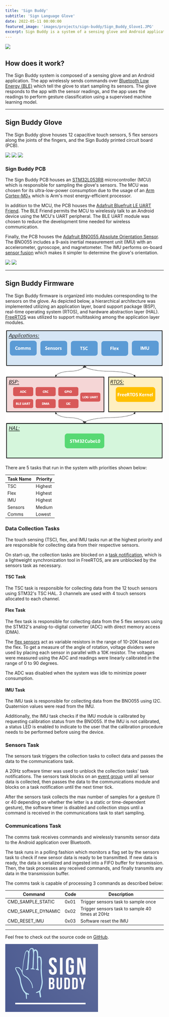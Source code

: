 ```yaml
---
title: 'Sign Buddy'
subtitle: 'Sign Language Glove'
date: 2022-05-11 00:00:00
featured_image: 'images/projects/sign-buddy/Sign_Buddy_Glove1.JPG'
excerpt: Sign Buddy is a system of a sensing glove and Android application that teaches users American Sign Language (ASL) using real-time gesture recognition.
---
```


![](/images/projects/sign-buddy/Sign_Buddy_Glove1.JPG)

## How does it work?

The Sign Buddy system is composed of a sensing glove and an Android application. The app wirelessly sends commands over [Bluetooth Low Energy (BLE)](https://en.wikipedia.org/wiki/Bluetooth_Low_Energy) which tell the glove to start sampling its sensors. The glove responds to the app with the sensor readings, and the app uses the readings to perform gesture classification using a supervised machine learning model.

---

## Sign Buddy Glove

The Sign Buddy glove houses 12 capacitive touch sensors, 5 flex sensors along the joints of the fingers, and the Sign Buddy printed circuit board (PCB).

<div class="gallery" data-columns="3">
	<img src="/images/projects/sign-buddy/Sign_Buddy_Glove_Closeup.JPG">
	<img src="/images/projects/sign-buddy/Sign_Buddy_Glove5.JPG">
	<img src="/images/projects/sign-buddy/Sign_Buddy_Glove4.JPG">
</div>

### Sign Buddy PCB

The Sign Buddy PCB houses an [STM32L053R8](https://www.st.com/en/microcontrollers-microprocessors/stm32l053r8.html) microcontroller (MCU) which is responsible for sampling the glove's sensors. The MCU was chosen for its ultra-low-power consumption due to the usage of an [Arm Cortex-M0+](https://developer.arm.com/Processors/Cortex-M0-Plus) which is Arm's most energy-efficient processor.

In addition to the MCU, the PCB houses the [Adafruit Bluefruit LE UART Friend](https://www.adafruit.com/product/2479). The BLE Friend permits the MCU to wirelessly talk to an Android device using the MCU's UART peripheral. The BLE UART module was chosen to reduce the development time needed for wireless communication. 

Finally, the PCB houses the [Adafruit BNO055 Absolute Orientation Sensor](https://learn.adafruit.com/adafruit-bno055-absolute-orientation-sensor). The BNO055 includes a 9-axis inertial measurement unit (IMU) with an accelerometer, gyroscope, and magnetometer. The IMU performs on-board [sensor fusion](https://en.wikipedia.org/wiki/Sensor_fusion) which makes it simpler to determine the glove's orientation.

<div class="gallery" data-columns="1">
	<img src="/images/projects/sign-buddy/Sign_Buddy_PCB1.JPG">
	<img src="/images/projects/sign-buddy/Sign_Buddy_PCB2.JPG">
</div>

---

## Sign Buddy Firmware

The Sign Buddy firmware is organized into modules corresponding to the sensors on the glove. As depicted below, a hierarchical architecture was implemented utilizing an application layer, board support package (BSP), real-time operating system (RTOS), and hardware abstraction layer (HAL). [FreeRTOS](https://www.freertos.org/) was utilized to support multitasking among the application layer modules.

![](/images/projects/sign-buddy/Sign_Buddy_FW_Arch.PNG)

There are 5 tasks that run in the system with priorities shown below:

| Task Name | Priority |
|-----------|----------|
| TSC       | Highest  |
| Flex      | Highest  |
| IMU       | Highest  |
| Sensors   | Medium   |
| Comms     | Lowest   |

### Data Collection Tasks

The touch sensing (TSC), flex, and IMU tasks run at the highest priority and are responsible for collecting data from their respective sensors.

On start-up, the collection tasks are blocked on a [task notification](https://www.freertos.org/RTOS-task-notifications.html), which is a lightweight  synchronization tool in FreeRTOS, are are unblocked by the sensors task as necessary.

#### TSC Task

The TSC task is responsible for collecting data from the 12 touch sensors using STM32's TSC HAL. 3 channels are used with 4 touch sensors allocated to each channel.

#### Flex Task

The flex task is responsible for collecting data from the 5 flex sensors using the STM32's analog-to-digital converter (ADC) with direct memory access (DMA).

The [flex sensors](https://www.adafruit.com/product/182) act as variable resistors in the range of 10-20K based on the flex. To get a measure of the angle of rotation, voltage dividers were used by placing each sensor in parallel with a 10K resistor. The voltages were measured using the ADC and readings were linearly calibrated in the range of 0 to 90 degrees.

The ADC was disabled when the system was idle to minimize power consumption.

#### IMU Task

The IMU task is responsible for collecting data from the BNO055 using I2C. Quaternion values were read from the IMU.

Additionally, the IMU task checks if the IMU module is calibrated by requesting calibration status from the BNO055. If the IMU is not calibrated, a status LED is enabled to indicate to the user that the calibration procedure needs to be performed before using the device.

### Sensors Task

The sensors task triggers the collection tasks to collect data and passes the data to the communications task.

A 20Hz software timer was used to unblock the collection tasks' task notifications. The sensors task blocks on an [event group](https://www.freertos.org/FreeRTOS-Event-Groups.html) until all sensor data is collected, then passes the data to the communications module and blocks on a task notification until the next timer tick. 

After the sensors task collects the max number of samples for a gesture (1 or 40 depending on whether the letter is a static or time-dependent gesture), the software timer is disabled and collection stops until a command is received in the communications task to start sampling.

### Communications Task

The comms task receives commands and wirelessly transmits sensor data to the Android application over Bluetooth.

The task runs in a polling fashion which monitors a flag set by the sensors task to check if new sensor data is ready to be transmitted. If new data is ready, the data is serialized and ingested into a FIFO buffer for transmission. Then, the task processes any received commands, and finally transmits any data in the transmission buffer.

The comms task is capable of processing 3 commands as described below:

| Command            | Code | Description                                         |
|--------------------|------|-----------------------------------------------------|
| CMD_SAMPLE_STATIC  | 0x01 | Trigger sensors task to sample once             |
| CMD_SAMPLE_DYNAMIC | 0x02 | Trigger sensors task to sample 40 times at 20Hz |
| CMD_RESET_IMU      | 0x03 | Software reset the IMU                              |

---

Feel free to check out the source code on [GitHub](https://github.com/adambujak/SignBuddy).

![](/images/projects/sign-buddy/Sign_Buddy_Logo.png)
